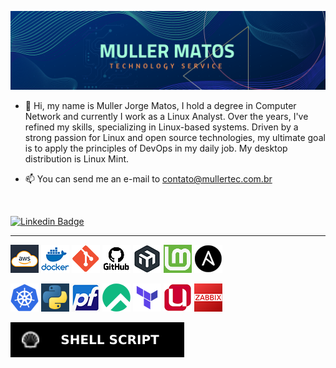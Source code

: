 ![Linkedin Cover](https://raw.githubusercontent.com/millerjmatos/millerjmatos/main/img/cover.png)

-   👋 Hi, my name is Muller Jorge Matos, I hold a degree in Computer Network and currently I work as a Linux Analyst. Over the years, I've refined my skills, specializing in Linux-based systems. Driven by a strong passion for Linux and open source technologies, my ultimate goal is to apply the principles of DevOps in my daily job. My desktop distribution is Linux Mint.

-   📫 You can send me an e-mail to contato@mullertec.com.br

<br>

[![Linkedin Badge](https://img.shields.io/badge/-LinkedIn-blue?style=for-the-badge&logo=Linkedin&logoColor=white&link=https://www.linkedin.com/in/millerjmatos/)](https://www.linkedin.com/in/millerjmatos/)

---

![AWS](https://raw.githubusercontent.com/millerjmatos/millerjmatos/main/img/aws2.png)
![DOCKER](https://raw.githubusercontent.com/millerjmatos/millerjmatos/main/img/docker.png)
![GIT](https://raw.githubusercontent.com/millerjmatos/millerjmatos/main/img/git.png)
![GITHUB](https://raw.githubusercontent.com/millerjmatos/millerjmatos/main/img/github.png)
![MIKROTIK](https://raw.githubusercontent.com/millerjmatos/millerjmatos/main/img/mikrotik.png)
![MINT](https://raw.githubusercontent.com/millerjmatos/millerjmatos/main/img/mint.png)
![ANSIBLE](https://raw.githubusercontent.com/millerjmatos/millerjmatos/main/img/ansible-45x.png)

![K8S](https://raw.githubusercontent.com/millerjmatos/millerjmatos/main/img/k8s-45x.png)
![PYTHON](https://raw.githubusercontent.com/millerjmatos/millerjmatos/main/img/python-45x.png)
![PFSENSE](https://raw.githubusercontent.com/millerjmatos/millerjmatos/main/img/pfsense.png)
![ROCKY](https://raw.githubusercontent.com/millerjmatos/millerjmatos/main/img/rocky.png)
![TERRAFORM](https://raw.githubusercontent.com/millerjmatos/millerjmatos/main/img/terraform-45x.png)
![UCS](https://raw.githubusercontent.com/millerjmatos/millerjmatos/main/img/ucs.png)
![ZABBIX](https://raw.githubusercontent.com/millerjmatos/millerjmatos/main/img/zabbix.png)

![Shell Script](https://raw.githubusercontent.com/millerjmatos/millerjmatos/b12b5e6601d3256093a2349570de73e7eb7c510e/img/shell.svg)

<!---
millerjmatos/millerjmatos is a ✨ special ✨ repository because its `README.md` (this file) appears on your GitHub profile.
You can click the Preview link to take a look at your changes.
--->